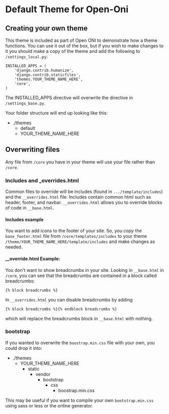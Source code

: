 # Default Theme for Open-Oni

## Creating your own theme

This theme is included as part of Open ONI to demonstrate how a theme functions. You can use it out of the box, but if you wish to make changes to it you should make a copy of the theme and add the following to `/settings_local.py`:

```
INSTALLED_APPS = (
    'django.contrib.humanize',
    'django.contrib.staticfiles',
    'themes.YOUR_THEME_NAME_HERE',
    'core',
)
```

The INSTALLED_APPS directive will overwrite the directive in `/settings_base.py`.

Your folder structure will end up looking like this:

- ./themes
  - default
  - YOUR_THEME_NAME_HERE

## Overwriting files

Any file from `/core` you have in your theme will use your file rather than `/core`.

### Includes and _overrides.html

Common files to override will be includes (found in `.../template/includes`) and the `__overrides.html` file. Includes contain common html such as header, footer, and navbar. `__overrides.html` allows you to override blocks of code in `__base.html`.

#### Includes example

You want to add icons to the footer of your site. So, you *copy* the `base_footer.html` file from `/core/templates/includes` to your theme `/theme/YOUR_THEME_NAME_HERE/template/includes` and make changes as needed.

#### __override.html Example:

You don't want to show breadcrumbs in your site. Looking in `__base.html` in `/core`, you can see that the breadcrumbs are contained in a block called breadcrumbs:

```{% block breadcrumbs %}```

In `__overrides.html` you can disable breadcrumbs by adding

```{% block breadcrumbs %}{% endblock breadcrumbs %}```

which will replace the breadcrumbs block in `__base.html` with nothing.

### bootstrap

If you wanted to overwrite the `boostrap.min.css` file with your own, you could drop it into:

- ./themes
  - YOUR_THEME_NAME_HERE
    - static
      - vendor
        - bootstrap
          - css
            - boostrap.min.css

This may be useful if you want to compile your own `bootstrap.min.css` using sass or less or the online generator.

